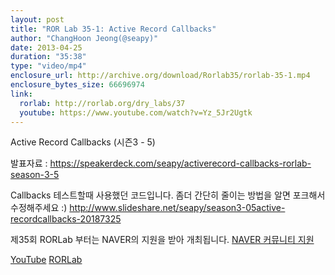 ```yaml
---
layout: post
title: "ROR Lab 35-1: Active Record Callbacks"
author: "ChangHoon Jeong(@seapy)"
date: 2013-04-25
duration: "35:38"
type: "video/mp4"
enclosure_url: http://archive.org/download/Rorlab35/rorlab-35-1.mp4
enclosure_bytes_size: 66696974
link:
  rorlab: http://rorlab.org/dry_labs/37
  youtube: https://www.youtube.com/watch?v=Yz_5Jr2Ugtk
---
```


<p>Active Record Callbacks (시즌3 - 5)</p>

<p>발표자료 : <a href="https://speakerdeck.com/seapy/activerecord-callbacks-rorlab-season-3-5">https://speakerdeck.com/seapy/activerecord-callbacks-rorlab-season-3-5</a></p>

<p>Callbacks 테스트할때 사용했던 코드입니다. 좀더 간단히 줄이는 방법을 알면 포크해서 수정해주세요 :) <a href="http://www.slideshare.net/seapy/season3-05active-recordcallbacks-20187325">http://www.slideshare.net/seapy/season3-05active-recordcallbacks-20187325</a></p>

<p>제35회 RORLab 부터는 NAVER의 지원을 받아 개최됩니다. <a href="http://developer.naver.com/wiki/pages/Community">NAVER 커뮤니티 지원</a></p>

<div class="btn-group">
  <a class="btn btn-default btn-xs" href="{{ page.link.youtube }}">YouTube</a>
  <a class="btn btn-default btn-xs" href="{{ page.link.rorlab }}">RORLab</a>
</div>